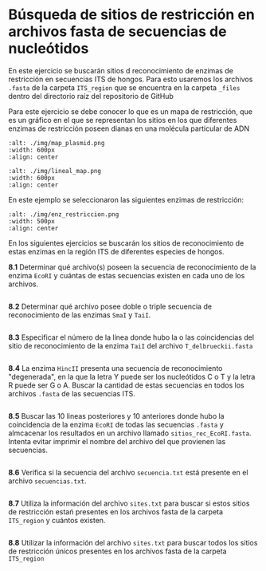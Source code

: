 # Búsqueda de sitios de restricción en archivos fasta de secuencias de nucleótidos   
   
   
En este ejercicio se buscarán sitios d reconocimiento de enzimas de restricción en secuencias ITS de hongos. Para esto usaremos los archivos `.fasta` de la carpeta `ITS_region` que se encuentra en la carpeta `_files` dentro del directorio raíz del repositorio de GitHub   
   
   
Para este ejercicio se debe conocer lo que es un mapa de restricción, que es un gráfico en el que se representan los sitios en los que diferentes enzimas de restricción poseen dianas en una molécula particular de ADN

```{image} ./img/map_plasmid.png
:alt: ./img/map_plasmid.png
:width: 600px
:align: center
```

```{image} ./img/lineal_map.png
:alt: ./img/lineal_map.png
:width: 600px
:align: center
```
En este ejemplo se seleccionaron las siguientes enzimas de restricción:

```{image} ./img/enz_restriccion.png
:alt: ./img/enz_restriccion.png
:width: 500px
:align: center
```

En los siguientes ejercicios se buscarán los sitios de reconocimiento de estas enzimas en la región ITS de diferentes especies de hongos.

**8.1** Determinar qué archivo(s) poseen la secuencia de reconocimiento de la enzima `EcoRI` y cuántas de estas secuencias existen en cada uno de los archivos.

```bash

```

**8.2** Determinar qué archivo posee doble o triple secuencia de reconocimiento de las enzimas `SmaI` y `TaiI`.

```bash

```

**8.3** Especificar el número de la línea donde hubo la o las coincidencias del sitio de reconocimiento de la enzima `TaiI` del archivo `T_delbrueckii.fasta`

```bash

```

**8.4** La enzima `HincII` presenta una secuencia de reconocimiento "degenerada", en la que la letra Y puede ser los nucleótidos C o T y la letra R puede ser G o A. Buscar la cantidad de estas secuencias en todos los archivos `.fasta` de las secuencias ITS.

```bash

```

**8.5** Buscar las 10 lineas posteriores y 10 anteriores donde hubo la coincidencia de la enzima `EcoRI` de todas las secuencias `.fasta` y almcacenar los resultados en un archivo llamado `sitios_rec_EcoRI.fasta`. Intenta evitar imprimir el nombre del archivo del que provienen las secuencias. 

```bash

```

**8.6** Verifica si la secuencia del archivo `secuencia.txt` está presente en el archivo `secuencias.txt`.

```bash

```

**8.7** Utiliza la información del archivo `sites.txt` para buscar si estos sitios de restricción estań presentes en los archivos fasta de la carpeta `ITS_region` y cuántos existen.

```bash

```

**8.8** Utilizar la información del archivo `sites.txt` para buscar todos los sitios de restricción únicos presentes en los archivos fasta de la carpeta `ITS_region`

```bash

```